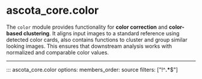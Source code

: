 # ascota_core.color

The `color` module provides functionality for **color correction** and
**color-based clustering**. It aligns input images to a standard reference
using detected color cards, also contains functions to cluster and group similar
looking images. This ensures that downstream analysis works with normalized and
comparable color values.

---

::: ascota_core.color
    options:
      members_order: source
      filters: ["!^__.*__$"]
